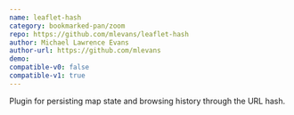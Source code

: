 ```yaml
---
name: leaflet-hash
category: bookmarked-pan/zoom
repo: https://github.com/mlevans/leaflet-hash
author: Michael Lawrence Evans
author-url: https://github.com/mlevans
demo: 
compatible-v0: false
compatible-v1: true
---
```


Plugin for persisting map state and browsing history through the URL hash.
